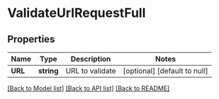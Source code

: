 # ValidateUrlRequestFull

## Properties
Name | Type | Description | Notes
------------ | ------------- | ------------- | -------------
**URL** | **string** | URL to validate | [optional] [default to null]

[[Back to Model list]](../README.md#documentation-for-models) [[Back to API list]](../README.md#documentation-for-api-endpoints) [[Back to README]](../README.md)


